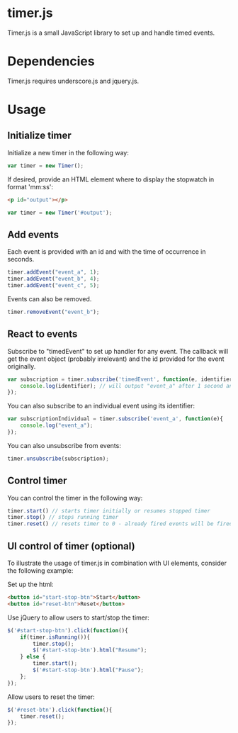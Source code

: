 timer.js
========

Timer.js is a small JavaScript library to set up and handle timed events.

# Dependencies

Timer.js requires underscore.js and jquery.js.

# Usage

## Initialize timer
Initialize a new timer in the following way:
```javascript
var timer = new Timer();
```

If desired, provide an HTML element where to display the stopwatch in format 'mm:ss':

```html
<p id="output"></p>
```

```javascript
var timer = new Timer('#output');
```

## Add events
Each event is provided with an id and with the time of occurrence in seconds.

```javascript
timer.addEvent("event_a", 1);
timer.addEvent("event_b", 4);
timer.addEvent("event_c", 5);
```
Events can also be removed.

```javascript
timer.removeEvent("event_b");
```

## React to events
Subscribe to "timedEvent" to set up handler for any event. The callback will get the event object (probably irrelevant) and the id provided for the event originally.

```javascript
var subscription = timer.subscribe('timedEvent', function(e, identifier){
	console.log(identifier); // will output "event_a" after 1 second and "event_c" after 5 seconds
});
```

You can also subscribe to an individual event using its identifier:

```javascript
var subscriptionIndividual = timer.subscribe('event_a', function(e){
	console.log("event_a");
});
```

You can also unsubscribe from events:

```javascript
timer.unsubscribe(subscription);
```

## Control timer
You can control the timer in the following way:

```javascript
timer.start() // starts timer initially or resumes stopped timer
timer.stop() // stops running timer
timer.reset() // resets timer to 0 - already fired events will be fired again
```

## UI control of timer (optional)
To illustrate the usage of timer.js in combination with UI elements, consider the following example:

Set up the html:
```html
<button id="start-stop-btn">Start</button>
<button id="reset-btn">Reset</button>
```

Use jQuery to allow users to start/stop the timer:
```javascript
$('#start-stop-btn').click(function(){
	if(timer.isRunning()){
		timer.stop();
		$('#start-stop-btn').html("Resume");
	} else {
		timer.start();
		$('#start-stop-btn').html("Pause");
	};
});
```

Allow users to reset the timer:

```javascript
$('#reset-btn').click(function(){
	timer.reset();
});
```

